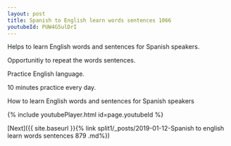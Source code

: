 ```yaml
---
layout: post
title: Spanish to English learn words sentences 1066 
youtubeId: PUW4G5ulDrI
---
```

 
 
Helps to learn English words and sentences for Spanish speakers.

Opportunitiy to repeat the words sentences. 

Practice English language. 
 
10 minutes practice every day. 
 
How to learn English words and sentences for Spanish speakers 
 
{% include youtubePlayer.html id=page.youtubeId %}
 
 
[Next]({{ site.baseurl }}{% link  split1/_posts/2019-01-12-Spanish to english learn words sentences 879 .md%})
 
